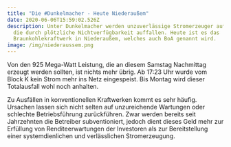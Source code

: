 ```yaml
---
title: "Die #Dunkelmacher - Heute Niederaußem"
date: 2020-06-06T15:59:02.526Z
description: Unter Dunkelmacher werden unzuverlässige Stromerzeuger aufgeführt,
  die durch plötzliche Nichtverfügbarkeit auffallen. Heute ist es das
  Braunkohlekraftwerk in Niederaußem, welches auch BoA genannt wird.
image: /img/niederaussem.png
---
```

Von den 925 Mega-Watt Leistung, die an diesem Samstag Nachmittag erzeugt werden sollten, ist nichts mehr übrig. Ab 17:23 Uhr wurde vom Block K kein Strom mehr ins Netz eingespeist. Bis Montag wird dieser Totalausfall wohl noch anhalten.

Zu Ausfällen in konventionellen Kraftwerken kommt es sehr häufig. Ursachen lassen sich nicht selten auf unzureichende Wartungen oder schlechte Betriebsführung zurückführen. Zwar werden bereits seit Jahrzehnten die Betreiber subventioniert, jedoch dient dieses Geld mehr zur Erfüllung von Renditeerwartungen der Investoren als zur Bereitstellung einer systemdienlichen und verlässlichen Stromerzeugung.